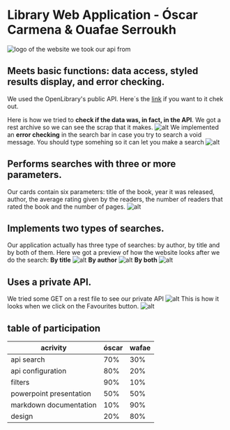 ﻿# Library Web Application - Óscar Carmena & Ouafae Serroukh

![logo of the website we took our api from](https://openlibrary.org/static/images/openlibrary-logo-tighter.svg)

## Meets basic functions: data access, styled results display, and error checking.
We used the OpenLibrary's public API. Here´s the [link](https://openlibrary.org/developers/api) if you want to it chek out.

Here is how we tried to **check if the data was, in fact, in the API**. We got a rest archive so we can see the scrap that it makes. 
![alt](https://github.com/oscarcmn/P6.1-OpenLibrary/blob/main/src/img-screenshots/data_access.png)
We implemented an **error checking** in the search bar in case you try to search a void message. You should type somehing so it can let you make a search
![alt](https://github.com/oscarcmn/P6.1-OpenLibrary/blob/main/src/img-screenshots/error-checking_2.png)


## Performs searches with three or more parameters.
Our cards contain six parameters: title of the book, year it was released, author, the average rating given by the readers, the number of readers that rated the book and the number of pages. 
![alt](https://github.com/oscarcmn/P6.1-OpenLibrary/blob/main/src/img-screenshots/three-parameters.png)

## Implements two types of searches.
Our application actually has three type of searches: by author, by title and by both of them. Here we got a preview of how the website looks after we do the search:
**By title**
![alt](https://github.com/oscarcmn/P6.1-OpenLibrary/blob/main/src/img-screenshots/2typesofsearches_title.png)
**By author**
![alt](https://github.com/oscarcmn/P6.1-OpenLibrary/blob/main/src/img-screenshots/2typesofsearches_author.png)
**By both**
![alt](https://github.com/oscarcmn/P6.1-OpenLibrary/blob/main/src/img-screenshots/2typesofsearches_all.png)



## Uses a private API.
We tried some GET on a rest file to see our private API 
![alt](https://github.com/oscarcmn/P6.1-OpenLibrary/blob/main/src/img-screenshots/private_api_code.png)
This is how it looks when we click on the Favourites button.
![alt](https://github.com/oscarcmn/P6.1-OpenLibrary/blob/main/src/img-screenshots/private_api_preview.png)



## table of participation
| acrivity | óscar     | wafae | 
|-----------|-----------|-----------|
| api search   |  70% | 30%
| api configuration  | 80%  | 20%  | 
| filters  | 90%  | 10%  | 
| powerpoint presentation | 50%  | 50%  | 
|  markdown documentation | 10%  | 90%  | 
|  design | 20%  | 80%  | 
 
